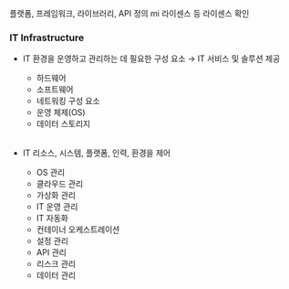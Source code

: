 플랫폼, 프레임워크, 라이브러리, API 정의
mi 라이센스 등 라이센스 확인

### IT Infrastructure ###
- IT 환경을 운영하고 관리하는 데 필요한 구성 요소 → IT 서비스 및 솔루션 제공
  - 하드웨어
  - 소프트웨어
  - 네트워킹 구성 요소
  - 운영 체제(OS)
  - 데이터 스토리지
  <br><br>

- IT 리소스, 시스템, 플랫폼, 인력, 환경을 제어
  - OS 관리
  - 클라우드 관리
  - 가상화 관리
  - IT 운영 관리
  - IT 자동화
  - 컨테이너 오케스트레이션
  - 설정 관리
  - API 관리
  - 리스크 관리
  - 데이터 관리
<br><br>
